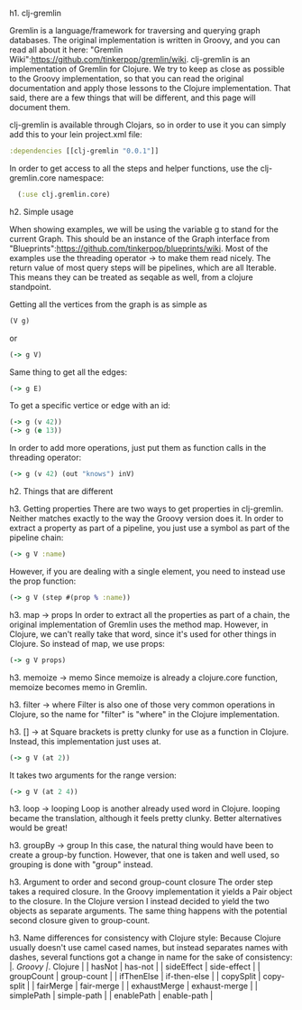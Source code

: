 h1. clj-gremlin

Gremlin is a language/framework for traversing and querying graph databases. The original implementation is written in Groovy, and you can read all about it here: "Gremlin Wiki":https://github.com/tinkerpop/gremlin/wiki. clj-gremlin is an implementation of Gremlin for Clojure. We try to keep as close as possible to the Groovy implementation, so that you can read the original documentation and apply those lessons to the Clojure implementation. That said, there are a few things that will be different, and this page will document them.

clj-gremlin is available through Clojars, so in order to use it you can simply add this to your lein project.xml file:

```clojure
:dependencies [[clj-gremlin "0.0.1"]]
```

In order to get access to all the steps and helper functions, use the clj-gremlin.core namespace:

```clojure
  (:use clj.gremlin.core)
```

h2. Simple usage

When showing examples, we will be using the variable g to stand for the current Graph. This should be an instance of the Graph interface from "Blueprints":https://github.com/tinkerpop/blueprints/wiki. Most of the examples use the threading operator -> to make them read nicely. The return value of most query steps will be pipelines, which are all Iterable. This means they can be treated as seqable as well, from a clojure standpoint.

Getting all the vertices from the graph is as simple as

```clojure
(V g)
```

or

```clojure
(-> g V)
```

Same thing to get all the edges:

```clojure
(-> g E)
```

To get a specific vertice or edge with an id:

```clojure
(-> g (v 42))
(-> g (e 13))
```

In order to add more operations, just put them as function calls in the threading operator:

```clojure
(-> g (v 42) (out "knows") inV)
```

h2. Things that are different

h3. Getting properties
There are two ways to get properties in clj-gremlin. Neither matches exactly to the way the Groovy version does it. In order to extract a property as part of a pipeline, you just use a symbol as part of the pipeline chain:

```clojure
(-> g V :name)
```

However, if you are dealing with a single element, you need to instead use the prop function:

```clojure
(-> g V (step #(prop % :name))
```

h3. map -> props
In order to extract all the properties as part of a chain, the original implementation of Gremlin uses the method map. However, in Clojure, we can't really take that word, since it's used for other things in Clojure. So instead of map, we use props:

```clojure
(-> g V props)
```

h3. memoize -> memo
Since memoize is already a clojure.core function, memoize becomes memo in Gremlin.

h3. filter -> where
Filter is also one of those very common operations in Clojure, so the name for "filter" is "where" in the Clojure implementation.

h3. [] -> at
Square brackets is pretty clunky for use as a function in Clojure. Instead, this implementation just uses at.

```clojure
(-> g V (at 2))
```

It takes two arguments for the range version:

```clojure
(-> g V (at 2 4))
```

h3. loop -> looping
Loop is another already used word in Clojure. looping became the translation, although it feels pretty clunky. Better alternatives would be great!

h3. groupBy -> group
In this case, the natural thing would have been to create a group-by function. However, that one is taken and well used, so grouping is done with "group" instead.

h3. Argument to order and second group-count closure
The order step takes a required closure. In the Groovy implementation it yields a Pair object to the closure. In the Clojure version I instead decided to yield the two objects as separate arguments. The same thing happens with the potential second closure given to group-count.

h3. Name differences for consistency with Clojure style:
Because Clojure usually doesn't use camel cased names, but instead separates names with dashes, several functions got a change in name for the sake of consistency:
|_. Groovy |_. Clojure |
| hasNot | has-not |
| sideEffect | side-effect |
| groupCount | group-count |
| ifThenElse | if-then-else |
| copySplit | copy-split |
| fairMerge | fair-merge |
| exhaustMerge | exhaust-merge |
| simplePath | simple-path |
| enablePath | enable-path |
